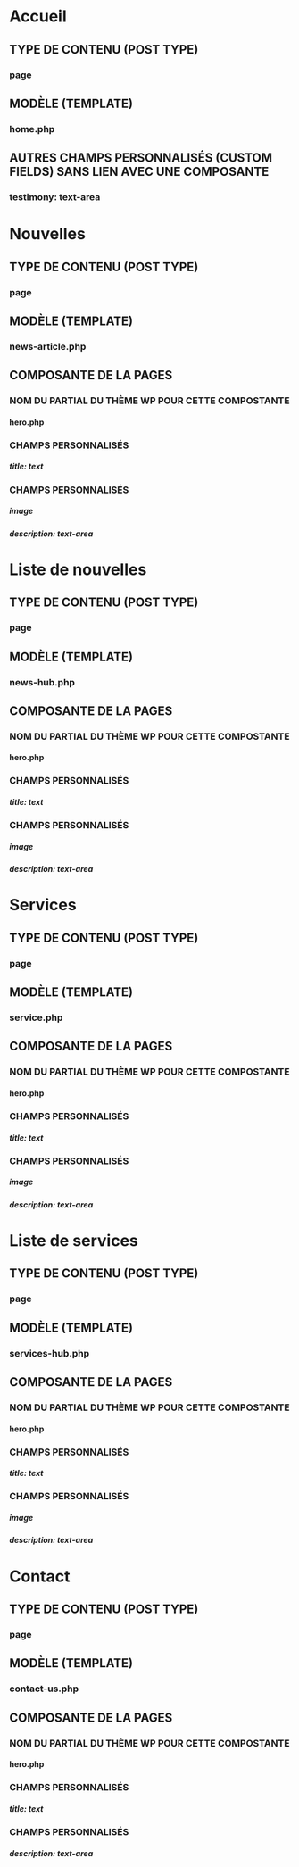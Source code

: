 # Accueil
## TYPE DE CONTENU (POST TYPE)
### page
 
## MODÈLE (TEMPLATE)
### home.php
 
## AUTRES CHAMPS PERSONNALISÉS (CUSTOM FIELDS) SANS LIEN AVEC UNE COMPOSANTE
### testimony: text-area
 

 
 
# Nouvelles
## TYPE DE CONTENU (POST TYPE)
### page
 
## MODÈLE (TEMPLATE)
### news-article.php
## COMPOSANTE DE LA PAGES
### NOM DU PARTIAL DU THÈME WP POUR CETTE COMPOSTANTE
#### hero.php
### CHAMPS PERSONNALISÉS
##### title: text
### CHAMPS PERSONNALISÉS
##### image
##### description: text-area
 


 
# Liste de nouvelles
## TYPE DE CONTENU (POST TYPE)
### page
 
## MODÈLE (TEMPLATE)
### news-hub.php
## COMPOSANTE DE LA PAGES
### NOM DU PARTIAL DU THÈME WP POUR CETTE COMPOSTANTE
#### hero.php
### CHAMPS PERSONNALISÉS
##### title: text
### CHAMPS PERSONNALISÉS
##### image
##### description: text-area
 
 


# Services
## TYPE DE CONTENU (POST TYPE)
### page
 
## MODÈLE (TEMPLATE)
### service.php
## COMPOSANTE DE LA PAGES
### NOM DU PARTIAL DU THÈME WP POUR CETTE COMPOSTANTE
#### hero.php
### CHAMPS PERSONNALISÉS
##### title: text
### CHAMPS PERSONNALISÉS
##### image
##### description: text-area
 


# Liste de services
## TYPE DE CONTENU (POST TYPE)
### page
 
## MODÈLE (TEMPLATE)
### services-hub.php
## COMPOSANTE DE LA PAGES
### NOM DU PARTIAL DU THÈME WP POUR CETTE COMPOSTANTE
#### hero.php
### CHAMPS PERSONNALISÉS
##### title: text
### CHAMPS PERSONNALISÉS
##### image
##### description: text-area
 

# Contact
## TYPE DE CONTENU (POST TYPE)
### page
 
## MODÈLE (TEMPLATE)
### contact-us.php
## COMPOSANTE DE LA PAGES
### NOM DU PARTIAL DU THÈME WP POUR CETTE COMPOSTANTE
#### hero.php
### CHAMPS PERSONNALISÉS
##### title: text
### CHAMPS PERSONNALISÉS
##### description: text-area
 
